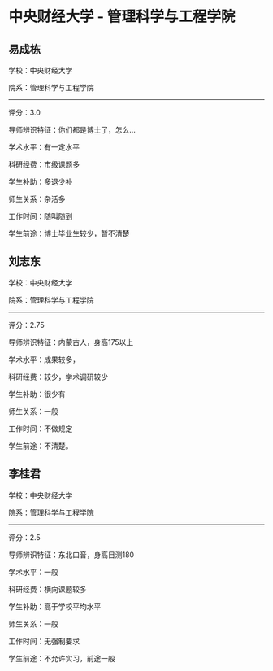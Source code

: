 # 中央财经大学 - 管理科学与工程学院

## 易成栋

学校：中央财经大学

院系：管理科学与工程学院

* * *

评分：3.0

导师辨识特征：你们都是博士了，怎么...

学术水平：有一定水平

科研经费：市级课题多

学生补助：多退少补

师生关系：杂活多

工作时间：随叫随到

学生前途：博士毕业生较少，暂不清楚

## 刘志东

学校：中央财经大学

院系：管理科学与工程学院

* * *

评分：2.75

导师辨识特征：内蒙古人，身高175以上

学术水平：成果较多，

科研经费：较少，学术调研较少

学生补助：很少有

师生关系：一般

工作时间：不做规定

学生前途：不清楚。

## 李桂君

学校：中央财经大学

院系：管理科学与工程学院

* * *

评分：2.5

导师辨识特征：东北口音，身高目测180

学术水平：一般

科研经费：横向课题较多

学生补助：高于学校平均水平

师生关系：一般

工作时间：无强制要求

学生前途：不允许实习，前途一般